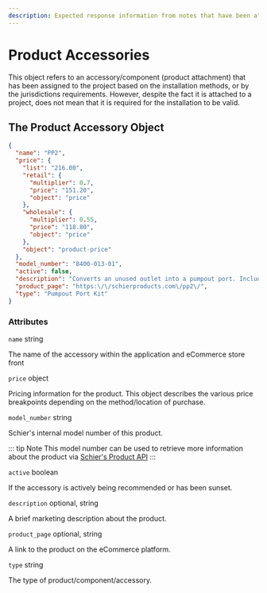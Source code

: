 ```yaml
---
description: Expected response information from notes that have been attached to either a jurisdiction or project
---
```


# Product Accessories

This object refers to an accessory/component (product attachment) that has been assigned to the project based on the installation methods, or by the jurisdictions requirements. However, despite the fact it is attached to a project, does not mean that it is required for the installation to be valid.

## The Product Accessory Object

```json
{
  "name": "PP2",
  "price": {
    "list": "216.00",
    "retail": {
      "multiplier": 0.7,
      "price": "151.20",
      "object": "price"
    },
    "wholesale": {
      "multiplier": 0.55,
      "price": "118.80",
      "object": "price"
    },
    "object": "product-price"
  },
  "model_number": "8400-013-01",
  "active": false,
  "description": "Converts an unused outlet into a pumpout port. Includes internal pumpout fitting and piping and a 3\" cam and groove fitting with cap. Use with Great Basin™ models GB-50, GB-75 and GB-250.",
  "product_page": "https:\/\/schierproducts.com\/pp2\/",
  "type": "Pumpout Port Kit"
}
```

### Attributes

`name` <span class="code-note">string</span>

The name of the accessory within the application and eCommerce store front

`price` <span class="code-note">object</span>

Pricing information for the product. This object describes the various price breakpoints depending on the method/location of purchase.

`model_number` <span class="code-note">string</span>

Schier's internal model number of this product.

::: tip Note
This model number can be used to retrieve more information about the product via [Schier's Product API](https://api.schierproducts.com)
:::

`active` <span class="code-note">boolean</span>

If the accessory is actively being recommended or has been sunset.

`description` <span class="code-note">optional, string</span>

A brief marketing description about the product.

`product_page` <span class="code-note">optional, string</span>

A link to the product on the eCommerce platform.

`type` <span class="code-note">string</span>

The type of product/component/accessory.